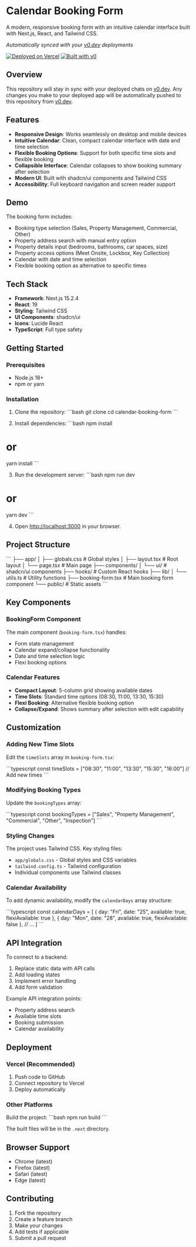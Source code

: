 # Calendar Booking Form

A modern, responsive booking form with an intuitive calendar interface built with Next.js, React, and Tailwind CSS.

*Automatically synced with your [v0.dev](https://v0.dev) deployments*

[![Deployed on Vercel](https://img.shields.io/badge/Deployed%20on-Vercel-black?style=for-the-badge&logo=vercel)](https://vercel.com/littlehingesvtt-8060s-projects/v0-calendar-redesign-needed)
[![Built with v0](https://img.shields.io/badge/Built%20with-v0.dev-black?style=for-the-badge)](https://v0.dev/chat/projects/OeUsoie7Y0d)

## Overview

This repository will stay in sync with your deployed chats on [v0.dev](https://v0.dev).
Any changes you make to your deployed app will be automatically pushed to this repository from [v0.dev](https://v0.dev).

## Features

- **Responsive Design**: Works seamlessly on desktop and mobile devices
- **Intuitive Calendar**: Clean, compact calendar interface with date and time selection
- **Flexible Booking Options**: Support for both specific time slots and flexible booking
- **Collapsible Interface**: Calendar collapses to show booking summary after selection
- **Modern UI**: Built with shadcn/ui components and Tailwind CSS
- **Accessibility**: Full keyboard navigation and screen reader support

## Demo

The booking form includes:
- Booking type selection (Sales, Property Management, Commercial, Other)
- Property address search with manual entry option
- Property details input (bedrooms, bathrooms, car spaces, size)
- Property access options (Meet Onsite, Lockbox, Key Collection)
- Calendar with date and time selection
- Flexible booking option as alternative to specific times

## Tech Stack

- **Framework**: Next.js 15.2.4
- **React**: 19
- **Styling**: Tailwind CSS
- **UI Components**: shadcn/ui
- **Icons**: Lucide React
- **TypeScript**: Full type safety

## Getting Started

### Prerequisites

- Node.js 18+ 
- npm or yarn

### Installation

1. Clone the repository:
\`\`\`bash
git clone <your-repo-url>
cd calendar-booking-form
\`\`\`

2. Install dependencies:
\`\`\`bash
npm install
# or
yarn install
\`\`\`

3. Run the development server:
\`\`\`bash
npm run dev
# or
yarn dev
\`\`\`

4. Open [http://localhost:3000](http://localhost:3000) in your browser.

## Project Structure

\`\`\`
├── app/
│   ├── globals.css          # Global styles
│   ├── layout.tsx           # Root layout
│   └── page.tsx             # Main page
├── components/
│   └── ui/                  # shadcn/ui components
├── hooks/                   # Custom React hooks
├── lib/
│   └── utils.ts             # Utility functions
├── booking-form.tsx         # Main booking form component
└── public/                  # Static assets
\`\`\`

## Key Components

### BookingForm Component

The main component (`booking-form.tsx`) handles:
- Form state management
- Calendar expand/collapse functionality
- Date and time selection logic
- Flexi booking options

### Calendar Features

- **Compact Layout**: 5-column grid showing available dates
- **Time Slots**: Standard time options (08:30, 11:00, 13:30, 15:30)
- **Flexi Booking**: Alternative flexible booking option
- **Collapse/Expand**: Shows summary after selection with edit capability

## Customization

### Adding New Time Slots

Edit the `timeSlots` array in `booking-form.tsx`:

\`\`\`typescript
const timeSlots = ["08:30", "11:00", "13:30", "15:30", "16:00"] // Add new times
\`\`\`

### Modifying Booking Types

Update the `bookingTypes` array:

\`\`\`typescript
const bookingTypes = ["Sales", "Property Management", "Commercial", "Other", "Inspection"]
\`\`\`

### Styling Changes

The project uses Tailwind CSS. Key styling files:
- `app/globals.css` - Global styles and CSS variables
- `tailwind.config.ts` - Tailwind configuration
- Individual components use Tailwind classes

### Calendar Availability

To add dynamic availability, modify the `calendarDays` array structure:

\`\`\`typescript
const calendarDays = [
  { day: "Fri", date: "25", available: true, flexiAvailable: true },
  { day: "Mon", date: "28", available: true, flexiAvailable: false },
  // ...
]
\`\`\`

## API Integration

To connect to a backend:

1. Replace static data with API calls
2. Add loading states
3. Implement error handling
4. Add form validation

Example API integration points:
- Property address search
- Available time slots
- Booking submission
- Calendar availability

## Deployment

### Vercel (Recommended)

1. Push code to GitHub
2. Connect repository to Vercel
3. Deploy automatically

### Other Platforms

Build the project:
\`\`\`bash
npm run build
\`\`\`

The built files will be in the `.next` directory.

## Browser Support

- Chrome (latest)
- Firefox (latest)
- Safari (latest)
- Edge (latest)

## Contributing

1. Fork the repository
2. Create a feature branch
3. Make your changes
4. Add tests if applicable
5. Submit a pull request

